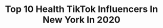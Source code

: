 ---
title: Top 10 Health TikTok Influencers In New York In 2020
description: >-
  Find top health TikTok influencers in New York in 2020. Most popular hashtags: #newyork #health #alwayslearning #itsaremix.
platform: TikTok
profiles:
  - username: "mandyansari"
    fullname: >-
      mandy ansari
    location: "United States"
    followers: 42857
    engagement: 614
    commentsToLikes: 0.064368
    id: ck900x70mavuv0j78q5upz3je
    verified: false
    hashtags: "#traderjoes, #immigrant, #work, #socialmediatips"
  - username: "kaylyn_burroughs"
    fullname: >-
      Kaylyn Burroughs 
    location: "United States"
    followers: 30286
    engagement: 286
    commentsToLikes: 0.030882
    id: cka89t3wpgg6e0i78fadmhntl
    verified: false
    hashtags: "#florida, #gotthisforyou, #nurse, #healthheroes"
  - username: "drybarcomedy"
    fullname: >-
      dry bar comedy
    location: "United States"
    followers: 366506
    engagement: 1744
    commentsToLikes: 0.003877
    id: ck9e3mvb5k8b70j783ecpifq4
    verified: false
    hashtags: "#disabilitycheck, #grandpa, #queer, #firefighters"
  - username: "ashley.talbott88"
    fullname: >-
      Ashley.....ME
    location: "United States"
    followers: 6161
    engagement: 671
    commentsToLikes: 0.058647
    id: ck9noo78wuydj0j78i7es5vqp
    verified: false
    hashtags: "#oklahoma, #goingpro, #randomthings, #deaths"
  - username: "gregccgutierrez"
    fullname: >-
      Greg Gutierrez
    location: "United States"
    followers: 5689
    engagement: 794
    commentsToLikes: 0.137963
    id: ckamr8im5km2q0i7815agghca
    verified: false
    hashtags: "#singing, #coffee, #manscaped, #bigboss"
  - username: "drtess90210"
    fullname: >-
      Tess Washington, MD
    location: "United States"
    followers: 37708
    engagement: 1155
    commentsToLikes: 0.040147
    id: ck9fx9ddj5h2o0j783xki4q8b
    verified: false
    hashtags: "#itsaremix, #saturday, #praying, #depression"
  - username: "caitybegg"
    fullname: >-
      Caity Begg
    location: "United States"
    followers: 3495
    engagement: 519
    commentsToLikes: 0.086267
    id: ck9dwo9cypubj0j78n22mqy39
    verified: false
    hashtags: "#oldtweet, #elonmusk, #culturalreset, #harvard"
  - username: "newyorkeyedoc"
    fullname: >-
      newyorkeyedoc
    location: "United States"
    followers: 2352
    engagement: 672
    commentsToLikes: 0.124452
    id: ck9v10sznf00v0j78uvf9ikm2
    verified: false
    hashtags: "#premed, #optical, #threading, #newyork"
  - username: "monavand"
    fullname: >-
      Mona Vand
    location: "United States"
    followers: 362656
    engagement: 951
    commentsToLikes: 0.010600
    id: ck8hmxil3o5nn0j78rspmjvsd
    verified: true
    hashtags: "#vibewithme, #weightloss, #poseathome, #itsaremix"
  - username: "aziacelestino"
    fullname: >-
      News | TV Host
    location: "United States"
    followers: 3542
    engagement: 709
    commentsToLikes: 0.052868
    id: cka0i80gack870i78mdwr3ihr
    verified: false
    hashtags: "#newtotiktok, #sumidaaquarium, #joebiden2020, #unemployed"
---